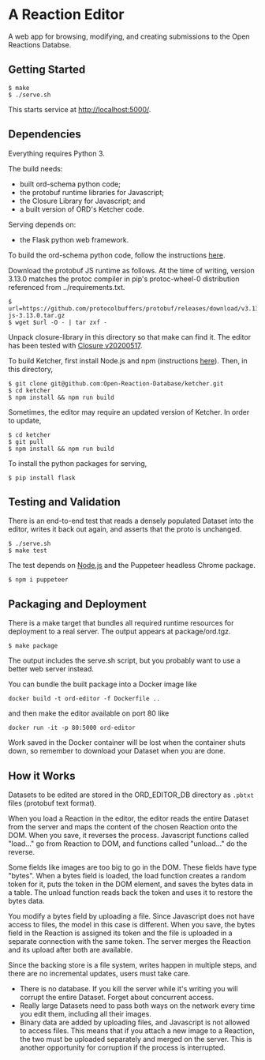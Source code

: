 # A Reaction Editor

A web app for browsing, modifying, and creating submissions to the
Open Reactions Databse.

## Getting Started

```
$ make
$ ./serve.sh
```

This starts service at [http://localhost:5000/](http://localhost:5000/).

## Dependencies

Everything requires Python 3.

The build needs:
* built ord-schema python code;
* the protobuf runtime libraries for Javascript;
* the Closure Library for Javascript; and
* a built version of ORD's Ketcher code.

Serving depends on:
* the Flask python web framework.

To build the ord-schema python code, follow the instructions [here](https://github.com/Open-Reaction-Database/ord-schema/blob/main/README.md).

Download the protobuf JS runtime as follows. At the time of writing, version
3.13.0 matches the protoc compiler in pip's protoc-wheel-0 distribution
referenced from ../requirements.txt.

```
$ url=https://github.com/protocolbuffers/protobuf/releases/download/v3.13.0/protobuf-js-3.13.0.tar.gz
$ wget $url -O - | tar zxf -
```

Unpack closure-library in this directory so that make can find it. The editor
has been tested with [Closure
v20200517](https://github.com/google/closure-library/releases/).

To build Ketcher, first install Node.js and npm (instructions [here](https://nodejs.org/en/download/)). Then, in this directory,

```
$ git clone git@github.com:Open-Reaction-Database/ketcher.git
$ cd ketcher
$ npm install && npm run build
```

Sometimes, the editor may require an updated version of Ketcher. In order to update,  

```
$ cd ketcher
$ git pull
$ npm install && npm run build
```

To install the python packages for serving,

```
$ pip install flask
```

## Testing and Validation

There is an end-to-end test that reads a densely populated Dataset into the
editor, writes it back out again, and asserts that the proto is unchanged.

```
$ ./serve.sh
$ make test
```

The test depends on [Node.js](https://nodejs.org/en/download/) and the
Puppeteer headless Chrome package.

```
$ npm i puppeteer
```

## Packaging and Deployment

There is a make target that bundles all required runtime resources for
deployment to a real server. The output appears at package/ord.tgz.

```
$ make package
```

The output includes the serve.sh script, but you probably want to use a better
web server instead.

You can bundle the built package into a Docker image like

```
docker build -t ord-editor -f Dockerfile ..
```

and then make the editor available on port 80 like

```
docker run -it -p 80:5000 ord-editor
```

Work saved in the Docker container will be lost when the container shuts down,
so remember to download your Dataset when you are done.

## How it Works

Datasets to be edited are stored in the ORD_EDITOR_DB directory as `.pbtxt`
files (protobuf text format).

When you load a Reaction in the editor, the editor reads the entire Dataset
from the server and maps the content of the chosen Reaction onto the DOM. When
you save, it reverses the process. Javascript functions called "load..." go
from Reaction to DOM, and functions called "unload..." do the reverse.

Some fields like images are too big to go in the DOM. These fields have type
"bytes". When a bytes field is loaded, the load function creates a random token
for it, puts the token in the DOM element, and saves the bytes data in a table.
The unload function reads back the token and uses it to restore the bytes data.

You modify a bytes field by uploading a file. Since Javascript does not have
access to files, the model in this case is different. When you save, the bytes
field in the Reaction is assigned its token and the file is uploaded in a
separate connection with the same token. The server merges the Reaction and its
upload after both are available.

Since the backing store is a file system, writes happen in multiple steps, and
there are no incremental updates, users must take care.

* There is no database. If you kill the server while it's writing you will 
  corrupt the entire Dataset. Forget about concurrent access.
* Really large Datasets need to pass both ways on the network every time you 
  edit them, including all their images.
* Binary data are added by uploading files, and Javascript is not allowed to 
  access files. This means that if you attach a new image to a Reaction, the
  two must be uploaded separately and merged on the server. This is another 
  opportunity for corruption if the process is interrupted.
